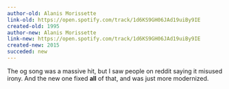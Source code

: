 ```yaml
---
author-old: Alanis Morissette
link-old: https://open.spotify.com/track/1d6KS9GH06JAd19uiBy9IE
created-old: 1995
author-new: Alanis Morissette
link-new: https://open.spotify.com/track/1d6KS9GH06JAd19uiBy9IE
created-new: 2015
succeded: new
---
```


The og song was a massive hit, but I saw people on reddit saying it misused irony. And the new one fixed **all** of that, and was just more modernized.
